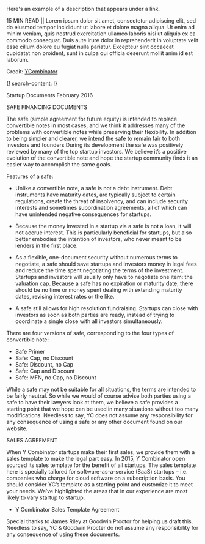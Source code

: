 Here's an example of a description that appears under a link.

15 MIN READ || Lorem ipsum dolor sit amet, consectetur adipiscing elit, sed do eiusmod tempor incididunt ut labore et dolore magna aliqua. Ut enim ad minim veniam, quis nostrud exercitation ullamco laboris nisi ut aliquip ex ea commodo consequat. Duis aute irure dolor in reprehenderit in voluptate velit esse cillum dolore eu fugiat nulla pariatur. Excepteur sint occaecat cupidatat non proident, sunt in culpa qui officia deserunt mollit anim id est laborum.

Credit: [YCombinator](https://www.ycombinator.com/)

{! search-content: !}

Startup Documents
February 2016

SAFE FINANCING DOCUMENTS

The safe (simple agreement for future equity) is intended to replace convertible notes in most cases, and we think it addresses many of the problems with convertible notes while preserving their flexibility.
In addition to being simpler and clearer, we intend the safe to remain fair to both investors and founders.During its development the safe was positively reviewed by many of the top startup investors. We believe it’s a positive evolution of the convertible note and hope the startup community finds it an easier way to accomplish the same goals.

Features of a safe:

* Unlike a convertible note, a safe is not a debt instrument. Debt instruments have maturity dates, are typically subject to certain regulations, create the threat of insolvency, and can include security interests and sometimes subordination agreements, all of which can have unintended negative consequences for startups.

* Because the money invested in a startup via a safe is not a loan, it will not accrue interest. This is particularly beneficial for startups, but also better embodies the intention of investors, who never meant to be lenders in the first place.

* As a flexible, one-document security without numerous terms to negotiate, a safe should save startups and investors money in legal fees and reduce the time spent negotiating the terms of the investment. Startups and investors will usually only have to negotiate one item: the valuation cap. Because a safe has no expiration or maturity date, there should be no time or money spent dealing with extending maturity dates, revising interest rates or the like.

* A safe still allows for high resolution fundraising. Startups can close with investors as soon as both parties are ready, instead of trying to coordinate a single close with all investors simultaneously.

There are four versions of safe, corresponding to the four types of convertible note:

* Safe Primer
* Safe: Cap, no Discount
* Safe: Discount, no Cap
* Safe: Cap and Discount
* Safe: MFN, no Cap, no Discount

While a safe may not be suitable for all situations, the terms are intended to be fairly neutral. So while we would of course advise both parties using a safe to have their lawyers look at them, we believe a safe provides a starting point that we hope can be used in many situations without too many modifications. Needless to say, YC does not assume any responsibility for any consequence of using a safe or any other document found on our website.

SALES AGREEMENT

When Y Combinator startups make their first sales, we provide them with a sales template to make the legal part easy. In 2015, Y Combinator open sourced its sales template for the benefit of all startups.
The sales template here is specially tailored for software-as-a-service (SaaS) startups – i.e. companies who charge for cloud software on a subscription basis. You should consider YC’s template as a starting point and customize it to meet your needs. We’ve highlighted the areas that in our experience are most likely to vary startup to startup.

* Y Combinator Sales Template Agreement

Special thanks to James Riley at Goodwin Proctor for helping us draft this. Needless to say, YC & Goodwin Procter do not assume any responsibility for any consequence of using these documents.
